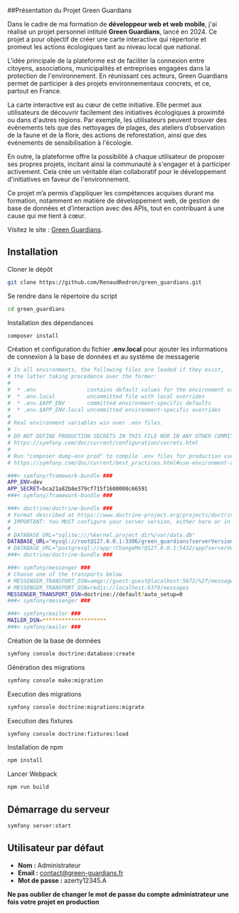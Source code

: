 ##Présentation du Projet Green Guardians

Dans le cadre de ma formation de **développeur web et web mobile**, j'ai réalisé un projet personnel intitulé **Green Guardians**, lancé en 2024. Ce projet a pour objectif de créer une carte interactive qui répertorie et promeut les actions écologiques tant au niveau local que national.

L'idée principale de la plateforme est de faciliter la connexion entre citoyens, associations, municipalités et entreprises engagées dans la protection de l'environnement. En réunissant ces acteurs, Green Guardians permet de participer à des projets environnementaux concrets, et ce, partout en France.

La carte interactive est au cœur de cette initiative. Elle permet aux utilisateurs de découvrir facilement des initiatives écologiques à proximité ou dans d'autres régions. Par exemple, les utilisateurs peuvent trouver des événements tels que des nettoyages de plages, des ateliers d’observation de la faune et de la flore, des actions de reforestation, ainsi que des événements de sensibilisation à l'écologie.

En outre, la plateforme offre la possibilité à chaque utilisateur de proposer ses propres projets, incitant ainsi la communauté à s'engager et à participer activement. Cela crée un véritable élan collaboratif pour le développement d'initiatives en faveur de l'environnement.

Ce projet m’a permis d’appliquer les compétences acquises durant ma formation, notamment en matière de développement web, de gestion de base de données et d’interaction avec des APIs, tout en contribuant à une cause qui me tient à cœur.

Visitez le site : [Green Guardians](https://green-guardians.fr/).

## Installation

Cloner le dépôt

```bash
git clone https://github.com/RenaudRedron/green_guardians.git
```

Se rendre dans le répertoire du script

```bash
cd green_guardians
```

Installation des dépendances

```bash
composer install
```

Création et configuration du fichier **.env.local** pour ajouter les informations de connexion à la base de données et au système de messagerie

```bash
# In all environments, the following files are loaded if they exist,
# the latter taking precedence over the former:
#
#  * .env                contains default values for the environment variables needed by the app
#  * .env.local          uncommitted file with local overrides
#  * .env.$APP_ENV       committed environment-specific defaults
#  * .env.$APP_ENV.local uncommitted environment-specific overrides
#
# Real environment variables win over .env files.
#
# DO NOT DEFINE PRODUCTION SECRETS IN THIS FILE NOR IN ANY OTHER COMMITTED FILES.
# https://symfony.com/doc/current/configuration/secrets.html
#
# Run "composer dump-env prod" to compile .env files for production use (requires symfony/flex >=1.2).
# https://symfony.com/doc/current/best_practices.html#use-environment-variables-for-infrastructure-configuration

###> symfony/framework-bundle ###
APP_ENV=dev
APP_SECRET=bca21a82b8e379cf715f1600000c66591
###< symfony/framework-bundle ###

###> doctrine/doctrine-bundle ###
# Format described at https://www.doctrine-project.org/projects/doctrine-dbal/en/latest/reference/configuration.html#connecting-using-a-url
# IMPORTANT: You MUST configure your server version, either here or in config/packages/doctrine.yaml
#
# DATABASE_URL="sqlite:///%kernel.project_dir%/var/data.db"
DATABASE_URL="mysql://root@127.0.0.1:3306/green_guardians?serverVersion=10&charset=utf8mb4"
# DATABASE_URL="postgresql://app:!ChangeMe!@127.0.0.1:5432/app?serverVersion=16&charset=utf8"
###< doctrine/doctrine-bundle ###

###> symfony/messenger ###
# Choose one of the transports below
# MESSENGER_TRANSPORT_DSN=amqp://guest:guest@localhost:5672/%2f/messages
# MESSENGER_TRANSPORT_DSN=redis://localhost:6379/messages
MESSENGER_TRANSPORT_DSN=doctrine://default?auto_setup=0
###< symfony/messenger ###

###> symfony/mailer ###
MAILER_DSN=********************
###< symfony/mailer ###
```

Création de la base de données

```bash
symfony console doctrine:database:create
```

Génération des migrations

```bash
symfony console make:migration
```

Execution des migrations

```bash
symfony console doctrine:migrations:migrate
```

Execution des fixtures

```bash
symfony console doctrine:fixtures:load
```
Installation de npm

```bash
npm install
```

Lancer Webpack

```bash
npm run build
```

## Démarrage du serveur

```bash
symfony server:start
```

## Utilisateur par défaut

- **Nom :** Administrateur
- **Email :** contact@green-guardians.fr
- **Mot de passe :** azerty12345.A

**Ne pas oublier de changer le mot de passe du compte administrateur une fois votre projet en production**
